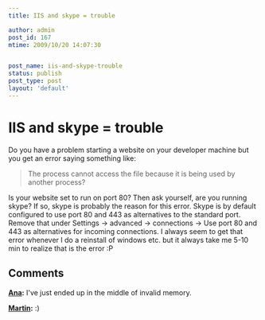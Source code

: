 ```yaml
---
title: IIS and skype = trouble

author: admin
post_id: 167
mtime: 2009/10/20 14:07:30


post_name: iis-and-skype-trouble
status: publish
post_type: post
layout: 'default'
---
```


# IIS and skype = trouble

Do you have a problem starting a website on your developer machine but you get an error saying something like: 

> The process cannot access the file because it is being used by another process? 

Is your website set to run on port 80? Then ask yourself, are you running skype? If so, skype is probably the reason for this error. Skype is by default configured to use port 80 and 443 as alternatives to the standard port. Remove that under Settings -> advanced -> connections -> Use port 80 and 443 as alternatives for incoming connections. I always seem to get that error whenever I do a reinstall of windows etc. but it always take me 5-10 min to realize that is the error :P

## Comments

**[Ana](#2326 "2009-10-21 23:00:23"):** I've just ended up in the middle of invalid memory.

**[Martin](#2327 "2009-10-21 23:56:15"):** :)

